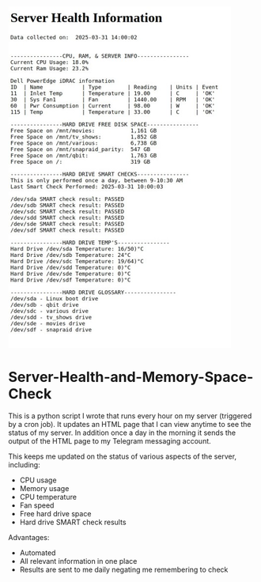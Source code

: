 ![preview](preview.jpg)

# Server-Health-and-Memory-Space-Check

This is a python script I wrote that runs every hour on my server (triggered by a cron job).  It updates an HTML page that I can view anytime to see the status of my server.  In addition once a day in the morning it sends the output of the HTML page to my Telegram messaging account.  

This keeps me updated on the status of various aspects of the server, including: 
- CPU usage
- Memory usage
- CPU temperature
- Fan speed
- Free hard drive space
- Hard drive SMART check results

Advantages:
- Automated
- All relevant information in one place
- Results are sent to me daily negating me remembering to check
